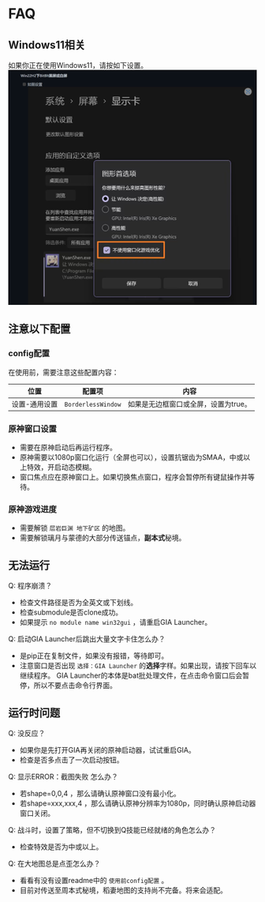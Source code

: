 # FAQ

## Windows11相关

如果你正在使用Windows11，请按如下设置。![issue](asset/imgs/Win11.png)

## 注意以下配置

### config配置

在使用前，需要注意这些配置内容：

| 位置          | 配置项             | 内容                                 |
| ------------- | ------------------ | ------------------------------------ |
| 设置-通用设置 | `BorderlessWindow` | 如果是无边框窗口或全屏，设置为true。 |

### 原神窗口设置

- 需要在原神启动后再运行程序。
- 原神需要以1080p窗口化运行（全屏也可以），设置抗锯齿为SMAA，中或以上特效，开启动态模糊。
- 窗口焦点应在原神窗口上。如果切换焦点窗口，程序会暂停所有键鼠操作并等待。

### 原神游戏进度

- 需要解锁 `层岩巨渊 地下矿区` 的地图。
- 需要解锁璃月与蒙德的大部分传送锚点，**副本式**秘境。

## 无法运行

Q: 程序崩溃？

- 检查文件路径是否为全英文或下划线。
- 检查submodule是否clone成功。
- 如果提示 `no module name win32gui` ，请重启GIA Launcher。

Q: 启动GIA Launcher后跳出大量文字卡住怎么办？

- 是pip正在复制文件，如果没有报错，等待即可。
- 注意窗口是否出现 `选择：GIA Launcher` 的<strong>选择</strong>字样。如果出现，请按下回车以继续程序。 GIA Launcher的本体是bat批处理文件，在点击命令窗口后会暂停，所以不要点击命令行界面。

## 运行时问题

Q: 没反应？

- 如果你是先打开GIA再关闭的原神启动器，试试重启GIA。
- 检查是否多点击了一次启动按钮。

Q: 显示ERROR：截图失败 怎么办？

- 若shape=0,0,4 ，那么请确认原神窗口没有最小化。
- 若shape=xxx,xxx,4 ，那么请确认原神分辨率为1080p，同时确认原神启动器窗口关闭。

Q: 战斗时，设置了策略，但不切换到Q技能已经就绪的角色怎么办？

- 检查特效是否为中或以上。

Q: 在大地图总是点歪怎么办？

- 看看有没有设置readme中的 `使用前config配置` 。
- 目前对传送至周本式秘境，稻妻地图的支持尚不完备。将来会适配。
